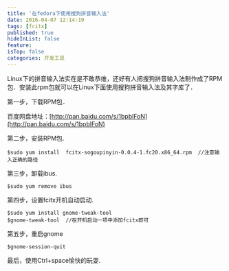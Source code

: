 ```yaml
---
title: '在fedora下使用搜狗拼音输入法'
date: 2016-04-07 12:14:19
tags: [fcitx]
published: true
hideInList: false
feature: 
isTop: false
categories: 开发工具
---
```


Linux下的拼音输入法实在是不敢恭维，还好有人把搜狗拼音输入法制作成了RPM包．安装此rpm包就可以在Linux下面使用搜狗拼音输入法及其字库了．

第一步，下载RPM包．

百度网盘地址：[http://pan.baidu.com/s/1bpblFoN](http://pan.baidu.com/s/1bpblFoN)

第二步，安装RPM包.

    $sudo yum install  fcitx-sogoupinyin-0.0.4-1.fc20.x86_64.rpm  //注意输入正确的路径
    

第三步，卸载ibus.

    $sudo yum remove ibus

第四步，设置fcitx开机自动启动.

    $sudo yum install gnome-tweak-tool
    $gnome-tweak-tool  //在开机启动一项中添加fcitx即可

第五步，重启gnome

    $gnome-session-quit

最后，使用Ctrl+space愉快的玩耍.